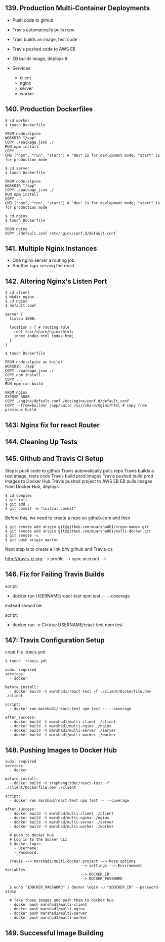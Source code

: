## 139. Production Multi-Container Deployments

* Push code to github
* Travis automatically pulls repo
* Trais builds an image, test code
* Travis pushed code to AWS EB
* EB builds image, deploys it

* Services:
  - client
  - nginx
  - server
  - worker

## 140. Production Dockerfiles

```
$ cd worker
$ touch Dockerfile
```

```
FROM node:alpine
WORKDIR "/app"
COPY ./package.json ./
RUN npm install
COPY . .
CMD ["npm", "run", "start"] # "dev" is for devlopment mode; "start" is for production mode
```

```
$ cd server
$ touch Dockerfile
```

```
FROM node:alpine
WORKDIR "/app"
COPY ./package.json ./
RUN npm install
COPY . .
CMD ["npm", "run", "start"] # "dev" is for devlopment mode; "start" is for production mode
```

```
$ cd nginx
$ touch Dockerfile
```

```
FROM nginx
COPY ./default.conf /etc/nginx/conf.d/default.conf
```

## 141. Multiple Nginx Instances

* One nginx server a routing job
* Another ngix serving the react

## 142. Altering Nginx's Listen Port

```
$ cd client
$ mkdir nginx
$ cd nginx
$ default.conf
```

```
server {
  listen 3000;

  location / { # routing rule
    root /usr/share/nginx/html;
    index index.html index.htm;
  }
}
```

```
$ touch Dockerfile
```

```
FROM node:alpine as buildr
WORKDIR '/app'
COPY ./package.json ./
COPY npm install
COPY . . 
RUN npm run build

FROM nginx
EXPOSE 3000
COPY ./nginx/default.conf /etc/nginx/conf.d/default.conf
COPY --from=builder /app/build /usr/share/nginx/html # copy from previous build
```

## 143: Nginx fix for react Router

## 144. Cleaning Up Tests

## 145. Github and Travis CI Setup

Steps:
  push code to github
  Travis automatically pulls repo
  Travis builds a test image, tests code
  Travis build prod images
  Travis pushed build prod images to Docker Hub
  Travis pushed project to AWS EB
  EB pulls images from Docker Hub, deploys

```
$ cd complex
$ git init
$ git add .
$ git commit -m "initial commit"
```

Before this, we need to create a repo on github.com and then

```
$ git remote add origin git@github.com:muarshad01/<repo-name>.git
$ git remote add origin git@github.com/muarshad01/multi-docker.git
$ git remote -v 
$ git push origin master
```

Next step is to create a link b/w github and Travis-cs

http://travis-ci.org --> profile --> sync account --> 

## 146. Fix for Failing Travis Builds

script:
  - docker run USERNAME/react-test npm test -- --coverage

instead should be:

script:
  - docker run -e CI=true USERNAME/react-test npm test

## 147: Travis Configuration Setup

creat file .travis.yml

```
$ touch .travis.yml
```

```
sudo: required
services:
  - docker

before_install:
  - docker build -t marshad1/react-test -f ./client/Dockerfile.dev ./client

script:
  - docker run marshad1/react-test npm test -- --coverage

after_success:
  - docker build -t marshad1/multi-client ./client
  - docker build -t marshad1/multi-nginx ./nginx
  - docker build -t marshad1/multi-server ./server
  - docker build -t marshad1/multi-worker ./worker
```

## 148. Pushing Images to Docker Hub

```
sudo: required
services:
  - docker

before_install:
  - docker build -t stephengrider/react-test -f ./client/Dockerfile.dev ./client

script:
  - docker run marshad/react-test npm test -- --coverage

after_success:
  - docker build -t marshad/multi-client ./client
  - docker build -t marshad/multi-nginx ./nginx
  - docker build -t marshad/multi-server ./server
  - docker build -t marshad/multi-worker ./worker
  
  # push to docker hub
  # Log in to the docker CLI
  $ docker login
    - Username:
    - Password:

  Travis --> marshad1/multi-docker project --> More options
                                  --> settings --> Environment Variables
                                  --> DOCKER_ID
                                  --> DOCKER_PASSWORD

  $ echo "$DOCKER_PASSWORD" | docker login -u "$DOCKER_ID" --password-stdin

  # Take those images and push them to docker hub
  - docker push marshad1/multi-client
  - docker push marshad1/multi-nginx
  - docker push marshad1/multi-server
  - docker push marshad1/multi-worker
```

## 149. Successful Image Building
